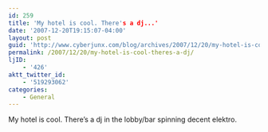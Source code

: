 ```yaml
---
id: 259
title: 'My hotel is cool. There's a dj...'
date: '2007-12-20T19:15:07-04:00'
layout: post
guid: 'http://www.cyberjunx.com/blog/archives/2007/12/20/my-hotel-is-cool-theres-a-dj/'
permalink: /2007/12/20/my-hotel-is-cool-theres-a-dj/
ljID:
    - '426'
aktt_twitter_id:
    - '519293062'
categories:
    - General
---
```


My hotel is cool. There’s a dj in the lobby/bar spinning decent elektro.